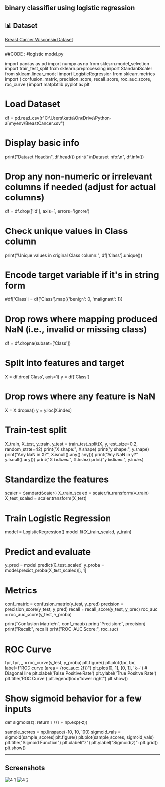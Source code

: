 ## binary classifier using logistic regression

## 📊 Dataset
[Breast Cancer Wisconsin Dataset](https://www.kaggle.com/datasets/uciml/breast-cancer-wisconsin-data)

---

##CODE :
#logistic model.py

import pandas as pd
import numpy as np
from sklearn.model_selection import train_test_split
from sklearn.preprocessing import StandardScaler
from sklearn.linear_model import LogisticRegression
from sklearn.metrics import (
    confusion_matrix, precision_score, recall_score, roc_auc_score, roc_curve
)
import matplotlib.pyplot as plt

# Load Dataset
df = pd.read_csv(r"C:\Users\katta\OneDrive\Python-ai\myenv\BreastCancer.csv")

# Display basic info
print("Dataset Head:\n", df.head())
print("\nDataset Info:\n", df.info())

# Drop any non-numeric or irrelevant columns if needed (adjust for actual columns)
df = df.drop(['id'], axis=1, errors='ignore')

# Check unique values in Class column
print("Unique values in original Class column:", df['Class'].unique())

# Encode target variable if it's in string form
#df['Class'] = df['Class'].map({'benign': 0, 'malignant': 1})

# Drop rows where mapping produced NaN (i.e., invalid or missing class)
df = df.dropna(subset=['Class']) 

# Split into features and target
X = df.drop('Class', axis=1)
y = df['Class']

# Drop rows where any feature is NaN
X = X.dropna()
y = y.loc[X.index]

# Train-test split
X_train, X_test, y_train, y_test = train_test_split(X, y, test_size=0.2, random_state=42)
print("X shape:", X.shape)
print("y shape:", y.shape)
print("Any NaN in X?", X.isnull().any().any())
print("Any NaN in y?", y.isnull().any())
print("X indices:", X.index)
print("y indices:", y.index)

# Standardize the features
scaler = StandardScaler()
X_train_scaled = scaler.fit_transform(X_train)
X_test_scaled = scaler.transform(X_test)

# Train Logistic Regression
model = LogisticRegression()
model.fit(X_train_scaled, y_train)

# Predict and evaluate
y_pred = model.predict(X_test_scaled)
y_proba = model.predict_proba(X_test_scaled)[:, 1]

# Metrics
conf_matrix = confusion_matrix(y_test, y_pred)
precision = precision_score(y_test, y_pred)
recall = recall_score(y_test, y_pred)
roc_auc = roc_auc_score(y_test, y_proba)

print("Confusion Matrix:\n", conf_matrix)
print("Precision:", precision)
print("Recall:", recall)
print("ROC-AUC Score:", roc_auc)

# ROC Curve
fpr, tpr, _ = roc_curve(y_test, y_proba)
plt.figure()
plt.plot(fpr, tpr, label=f"ROC curve (area = {roc_auc:.2f})")
plt.plot([0, 1], [0, 1], 'k--')  # Diagonal line
plt.xlabel('False Positive Rate')
plt.ylabel('True Positive Rate')
plt.title('ROC Curve')
plt.legend(loc="lower right")
plt.show()

# Show sigmoid behavior for a few inputs
def sigmoid(z):
    return 1 / (1 + np.exp(-z))

sample_scores = np.linspace(-10, 10, 100)
sigmoid_vals = sigmoid(sample_scores)
plt.figure()
plt.plot(sample_scores, sigmoid_vals)
plt.title("Sigmoid Function")
plt.xlabel("z")
plt.ylabel("Sigmoid(z)")
plt.grid()
plt.show()

---
## Screenshots 
![4 1](https://github.com/user-attachments/assets/80398c89-55c2-49c4-b0e0-3cc41e98a0bd)
![4 2](https://github.com/user-attachments/assets/0557be35-618c-48df-a309-3dc33c8ddecf)


